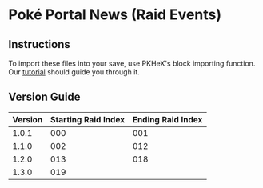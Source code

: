 # Poké Portal News (Raid Events)

## Instructions
To import these files into your save, use PKHeX's block importing function. Our [tutorial](https://projectpokemon.org/home/tutorials/save-editing/gen-9/gen-9-specific-edits-importing-poké-portal-news-raid-events-r124/) should guide you through it.

## Version Guide
| Version | Starting Raid Index | Ending Raid Index |
|---------|---------------------|-------------------|
| 1.0.1   | 000                 | 001               |
| 1.1.0   | 002                 | 012               |
| 1.2.0   | 013                 | 018               |
| 1.3.0   | 019                 |                   |
